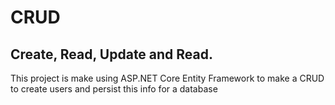 # CRUD
## Create, Read, Update and Read.

This project is make using ASP.NET Core Entity Framework to make a CRUD to create users and persist this info for a database 
